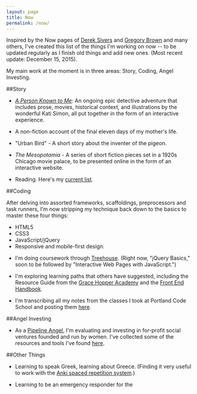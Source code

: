```yaml
---
layout: page
title: Now
permalink: /now/
---
```

Inspired by the Now pages of [Derek Sivers](https://sivers.org/nowff) and [Gregory Brown](http://practicingdeveloper.com/now/) and many others, I've created this list of the things I'm working on now -- to be updated regularly as I finish old things and add new ones.  (Most recent update: December 15, 2015).

My main work at the moment is in three areas: Story, Coding, Angel Investing.

##Story

* [*A Person Known to Me*](http://www.apersonknowntome.com): An ongoing epic detective adventure that includes prose, movies, historical context, and illustrations by the wonderful Kati Simon, all put together in the form of an interactive experience.

* A non-fiction account of the final eleven days of my mother's life.

* "Urban Bird" - A short story about the inventer of the pigeon.

* *The Mesopotamia* - A series of short fiction pieces set in a 1920s Chicago movie palace, to be presented online in the form of an interactive website.

* Reading. Here's my <a href="../books/">current list</a>.

[comment]: <> ( * PP Novel)
 
 [comment]: <> (* Mystery novel and associated short stories)
  
 [comment]: <> ( * Screenwriting)
 
 [comment]: <> ( * Movies)
  [comment]: <> (  * Brompton/Oregon)
  [comment]: <> (  * Apollo 11 using found footage and stills)

 [comment]: <> (Media as birth control; positive reinforcement.)

 [comment]: <> (* Publishing)
 [comment]: <> (  * Cycling site)
 [comment]: <> (  * Greek/Greece site)
 [comment]: <> (  * Coding)
 [comment]: <> (  * Writing on writing and story)
  [comment]: <> ( * Journal of film/stories/translations)

 [comment]: <> (* Articles)
  [comment]: <> ( * Climate Change)
  [comment]: <> ( * Sustainable investment)
  [comment]: <> ( * Themes related to the mom book: mesothelioma, dying, hospice.)


    
##Coding
    
After delving into assorted frameworks, scaffoldings, preprocessors and task runners, I'm now stripping my technique back down to the basics to master these four things:

* HTML5
* CSS3
* JavaScript/jQuery
* Responsive and mobile-first design.

<!---

Some of my experiments [here](http://stephanieargy.github.io/experiments/).

--->

* I'm doing coursework through [Treehouse](https://teamtreehouse.com/). (Right now, "jQuery Basics," soon to be followed by "Interactive Web Pages with JavaScript.")

* I'm exploring learning paths that others have suggested, including the Resource Guide from the [Grace Hopper Academy](http://gracehopper.com/curriculum) and the [Front End Handbook](http://www.frontendhandbook.com/).
    
* I'm transcribing all my notes from the classes I took at Portland Code School and posting them <a href="../pcsnotes/">here</a>.

<!---

* More code school?
 
* Teaching coding, especially to women and other groups underrepresented in tech.

* Writing about coding.

--->


##Angel Investing
    
* As a [Pipeline Angel](http://pipelineangels.com/), I'm evaluating and investing in for-profit social ventures founded and run by women. I've collected some of the resources and tools I've found [here](http://stephanieargy.github.io/AngelInvesting/).

<!---
* Investors Circle
--->

##Other Things

* Learning to speak Greek, learning about Greece. (Finding it very useful to work with the [Anki spaced repetition system](http://ankisrs.net/).)

<!---
Travel - Photography, writing
--->

* Learning to be an emergency responder for the 


